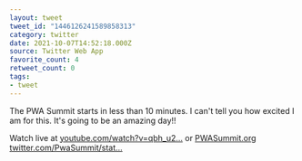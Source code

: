 ```yaml
---
layout: tweet
tweet_id: "1446126241589858313"
category: twitter
date: 2021-10-07T14:52:18.000Z
source: Twitter Web App
favorite_count: 4
retweet_count: 0
tags:
- tweet
---
```


The PWA Summit starts in less than 10 minutes. I can't tell you how excited I am for this. It's going to be an amazing day!! 

Watch live at [youtube.com/watch?v=qbh_u2…](https://www.youtube.com/watch?v=qbh_u2hvIjg) or [PWASummit.org](http://PWASummit.org) [twitter.com/PwaSummit/stat…](https://twitter.com/PwaSummit/status/1446086412739153923)
